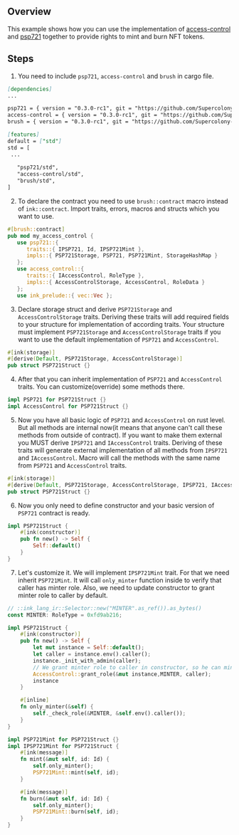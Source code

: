 ## Overview
This example shows how you can use the implementation of
[access-control](contracts/access/access-control) and 
[psp721](contracts/token/psp721) together to provide rights 
to mint and burn NFT tokens.

## Steps
1. You need to include `psp721`, `access-control` and `brush` in cargo file.
```markdown
[dependencies]
...

psp721 = { version = "0.3.0-rc1", git = "https://github.com/Supercolony-net/openbrush-contracts", default-features = false, features = ["ink-as-dependency"] }
access-control = { version = "0.3.0-rc1", git = "https://github.com/Supercolony-net/openbrush-contracts", default-features = false, features = ["ink-as-dependency"] }
brush = { version = "0.3.0-rc1", git = "https://github.com/Supercolony-net/openbrush-contracts", default-features = false }

[features]
default = ["std"]
std = [
 ...
   
   "psp721/std",
   "access-control/std",
   "brush/std",
]
```
2. To declare the contract you need to use `brush::contract` macro instead of `ink::contract`. 
Import traits, errors, macros and structs which you want to use.
```rust
#[brush::contract]
pub mod my_access_control {
   use psp721::{
      traits::{ IPSP721, Id, IPSP721Mint },
      impls::{ PSP721Storage, PSP721, PSP721Mint, StorageHashMap }
   };
   use access_control::{
      traits::{ IAccessControl, RoleType },
      impls::{ AccessControlStorage, AccessControl, RoleData }
   };
   use ink_prelude::{ vec::Vec };
```
3. Declare storage struct and derive `PSP721Storage` and `AccessControlStorage` 
   traits. Deriving these traits will add required fields to your structure 
   for implementation of according traits. Your structure must implement 
   `PSP721Storage` and `AccessControlStorage` traits if you want to use the 
   default implementation of `PSP721` and `AccessControl`.
```rust
#[ink(storage)]
#[derive(Default, PSP721Storage, AccessControlStorage)]
pub struct PSP721Struct {}
```
4. After that you can inherit implementation of `PSP721` and `AccessControl` traits.
You can customize(override) some methods there.
```rust
impl PSP721 for PSP721Struct {}
impl AccessControl for PSP721Struct {}
```
5. Now you have all basic logic of `PSP721` and `AccessControl` on rust level.
But all methods are internal now(it means that anyone can't call these methods from outside of contract). 
If you want to make them external you MUST derive `IPSP721` and `IAccessControl` traits.
Deriving of these traits will generate external implementation of all methods from `IPSP721` and `IAccessControl`.
Macro will call the methods with the same name from `PSP721` and `AccessControl` traits.
```rust
#[ink(storage)]
#[derive(Default, PSP721Storage, AccessControlStorage, IPSP721, IAccessControl)]
pub struct PSP721Struct {}
```
6. Now you only need to define constructor and your basic version of `PSP721` contract is ready.
```rust
impl PSP721Struct {
    #[ink(constructor)]
    pub fn new() -> Self {
        Self::default()
    }
}
```
7. Let's customize it. We will implement `IPSP721Mint` trait. For that we need inherit `PSP721Mint`. 
It will call `only_minter` function inside to verify that caller has minter role.
Also, we need to update constructor to grant minter role to caller by default.
```rust
// ::ink_lang_ir::Selector::new("MINTER".as_ref()).as_bytes()
const MINTER: RoleType = 0xfd9ab216;

impl PSP721Struct {
    #[ink(constructor)]
    pub fn new() -> Self {
        let mut instance = Self::default();
        let caller = instance.env().caller();
        instance._init_with_admin(caller);
        // We grant minter role to caller in constructor, so he can mint/burn tokens
        AccessControl::grant_role(&mut instance,MINTER, caller);
        instance
    }

    #[inline]
    fn only_minter(&self) {
        self._check_role(&MINTER, &self.env().caller());
    }
}

impl PSP721Mint for PSP721Struct {}
impl IPSP721Mint for PSP721Struct {
    #[ink(message)]
    fn mint(&mut self, id: Id) {
        self.only_minter();
        PSP721Mint::mint(self, id);
    }

    #[ink(message)]
    fn burn(&mut self, id: Id) {
        self.only_minter();
        PSP721Mint::burn(self, id);
    }
}
```
